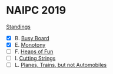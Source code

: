 # NAIPC 2019

[Standings](http://opentrains.snarknews.info/~ejudge/sn_sh.cgi?data=result_team&sid=594ce7e0fe32c372&contest=010454)

- [x] B. [Busy Board](https://naipc19.kattis.com/problems/busyboard)
- [x] E. [Monotony](https://naipc19.kattis.com/problems/monotony)
- [ ] F. [Heaps of Fun](https://naipc19.kattis.com/problems/heapsoffun)
- [ ] I. [Cutting Strings](https://naipc19.kattis.com/problems/cuttingstrings)
- [ ] L. [Planes, Trains, but not Automobiles](https://naipc19.kattis.com/problems/planestrainsbutnotautomobiles)

